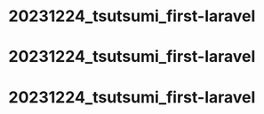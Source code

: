 # 20231224_tsutsumi_first-laravel
# 20231224_tsutsumi_first-laravel
# 20231224_tsutsumi_first-laravel
